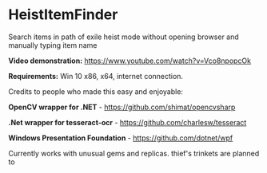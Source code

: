 # HeistItemFinder
Search items in path of exile heist mode without opening browser and manually typing item name

**Video demonstration:**
https://www.youtube.com/watch?v=Vco8npopcOk

**Requirements:**
Win 10 x86, x64, internet connection.


Credits to people who made this easy and enjoyable:

**OpenCV wrapper for .NET** - https://github.com/shimat/opencvsharp

**.Net wrapper for tesseract-ocr** - https://github.com/charlesw/tesseract

**Windows Presentation Foundation** - https://github.com/dotnet/wpf

Currently works with unusual gems and replicas. thief's trinkets are planned to 
